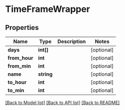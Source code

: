 # TimeFrameWrapper

## Properties
Name | Type | Description | Notes
------------ | ------------- | ------------- | -------------
**days** | **int[]** |  | [optional] 
**from_hour** | **int** |  | [optional] 
**from_min** | **int** |  | [optional] 
**name** | **string** |  | [optional] 
**to_hour** | **int** |  | [optional] 
**to_min** | **int** |  | [optional] 

[[Back to Model list]](../README.md#documentation-for-models) [[Back to API list]](../README.md#documentation-for-api-endpoints) [[Back to README]](../README.md)


